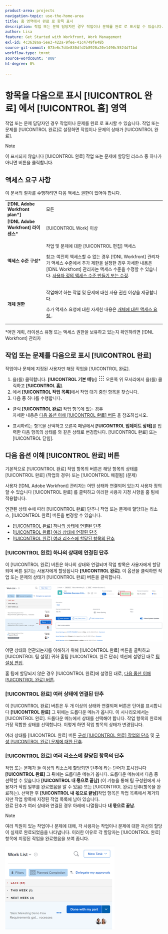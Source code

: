 ```yaml
---
product-area: projects
navigation-topic: use-the-home-area
title: 홈 영역에서 완료 로 항목 표시
description: 작업 또는 문제 담당자인 경우 작업이나 문제를 완료 로 표시할 수 있습니다. 작업이나 문제를 완료 로 표시하면 작업이나 문제의 상태가 완료 로 변경됩니다.
author: Lisa
feature: Get Started with Workfront, Work Management
exl-id: 4c3638aa-5ee3-422a-9fee-41c4749fe48b
source-git-commit: 073e6c7d4e830dfd2b8920a20e1490c5524d71bd
workflow-type: tm+mt
source-wordcount: '808'
ht-degree: 0%

---
```


# 항목을 다음으로 표시 [!UICONTROL 완료] 에서 [!UICONTROL 홈] 영역

작업 또는 문제 담당자인 경우 작업이나 문제를 완료 로 표시할 수 있습니다. 작업 또는 문제를 [!UICONTROL 완료]로 설정하면 작업이나 문제의 상태가 [!UICONTROL 완료].

>[!NOTE]
>
>이 표시되지 않습니다 [!UICONTROL 완료] 작업 또는 문제에 할당된 리소스 중 하나가 아니면 버튼을 클릭합니다.

## 액세스 요구 사항

이 문서의 절차를 수행하려면 다음 액세스 권한이 있어야 합니다.

<table style="table-layout:auto"> 
 <col> 
 </col> 
 <col> 
 </col> 
 <tbody> 
  <tr> 
   <td role="rowheader"><strong>[!DNL Adobe Workfront plan*]</strong></td> 
   <td> <p>모든</p> </td> 
  </tr> 
  <tr> 
   <td role="rowheader"><strong>[!DNL Adobe Workfront] 라이센스*</strong></td> 
   <td> <p>[!UICONTROL Work] 이상</p> </td> 
  </tr> 
  <tr> 
   <td role="rowheader"><strong>액세스 수준 구성*</strong></td> 
   <td> <p>작업 및 문제에 대한 [!UICONTROL 편집] 액세스</p> <p>참고: 여전히 액세스할 수 없는 경우 [!DNL Workfront] 관리자가 액세스 수준에서 추가 제한을 설정한 경우 자세한 내용은 [!DNL Workfront] 관리자는 액세스 수준을 수정할 수 있습니다. <a href="../../../administration-and-setup/add-users/configure-and-grant-access/create-modify-access-levels.md" class="MCXref xref">사용자 정의 액세스 수준 만들기 또는 수정</a>.</p> </td> 
  </tr> 
  <tr> 
   <td role="rowheader"><strong>개체 권한</strong></td> 
   <td> <p>작업해야 하는 작업 및 문제에 대한 사용 권한 이상을 제공합니다.</p> <p>추가 액세스 요청에 대한 자세한 내용은 <a href="../../../workfront-basics/grant-and-request-access-to-objects/request-access.md" class="MCXref xref">개체에 대한 액세스 요청 </a>.</p> </td> 
  </tr> 
 </tbody> 
</table>

&#42;어떤 계획, 라이센스 유형 또는 액세스 권한을 보유하고 있는지 확인하려면 [!DNL Workfront] 관리자

## 작업 또는 문제를 다음으로 표시 [!UICONTROL 완료]

작업이나 문제에 지정된 사용자만 해당 작업을 [!UICONTROL 완료].

1. 을(를) 클릭합니다. **[!UICONTROL 기본 메뉴]** ![](assets/main-menu-icon.png) 오른쪽 위 모서리에서 을(를) 클릭하고 **[!UICONTROL 홈]**.
1. 에서 **[!UICONTROL 작업 목록]**&#x200B;에서 작업 대기 중인 항목을 찾습니다.
1. 다음 중 하나를 수행합니다.

* 클릭 **[!UICONTROL 완료]** 작업 항목에 있는 경우\
   자세한 내용은 [다음 옵션 이해 [!UICONTROL 완료] 버튼](#understand-the-options-of-the-done-button) 을 참조하십시오.

* 표시하려는 항목을 선택하고 오른쪽 패널에서 **[!UICONTROL 업데이트 상태]**&#x200B;를 입력한 다음 항목의 상태를 와 같은 상태로 변경합니다. [!UICONTROL 완료] 또는 [!UICONTROL 닫힘].

## 다음 옵션 이해 [!UICONTROL 완료] 버튼

기본적으로 [!UICONTROL 완료] 작업 항목의 버튼은 해당 항목의 상태를 [!UICONTROL 완료] (작업의 경우) 또는 [!UICONTROL 해결됨] (문제)

사용자 [!DNL Adobe Workfront] 관리자는 어떤 상태와 연결되어 있는지 사용자 정의할 수 있습니다 [!UICONTROL 완료] 를 클릭하고 이러한 사용자 지정 사항을 홈 팀에 적용합니다.

연관된 상태 수에 따라 [!UICONTROL 완료] 단추나 작업 또는 문제에 할당되는 리소스, [!UICONTROL 완료] 버튼을 변경할 수 있습니다.

* [[!UICONTROL 완료] 하나의 상태에 연결된 단추](#done-button-associated-with-one-status)
* [[!UICONTROL 완료] 여러 상태에 연결된 단추](#done-button-associated-with-multiple-statuses)
* [[!UICONTROL 완료] 여러 리소스에 할당된 항목의 단추](#done-button-for-items-assigned-to-multiple-resources)

### [!UICONTROL 완료] 하나의 상태에 연결된 단추

이 [!UICONTROL 완료] 버튼은 하나의 상태와 연결되며 작업 항목은 사용자에게 할당되며 버튼 읽기는 사용자에게 할당됩니다 **[!UICONTROL 완료]**. 이 옵션을 클릭하면 작업 또는 문제의 상태가 [!UICONTROL 완료] 버튼을 클릭합니다.

![완료 단추](assets/Done.png)

어떤 상태와 연관되는지를 이해하기 위해 [!UICONTROL 완료] 버튼을 클릭하고 [!UICONTROL 팀 설정] 귀하 홈팀 [!UICONTROL 완료 단추] 섹션에 설명된 대로 [팀 설정 편집](../../../people-teams-and-groups/create-and-manage-teams/edit-team-settings.md).

홈 팀에 할당되지 않은 경우 [!UICONTROL 완료]에 설명된 대로, [다음 옵션 이해 [!UICONTROL 완료] 버튼](#understand-the-options-of-the-done-button).

### [!UICONTROL 완료] 여러 상태에 연결된 단추

이 [!UICONTROL 완료] 버튼은 두 개 이상의 상태와 연결되며 버튼은 단어를 표시합니다 **[!UICONTROL 완료]** 그 뒤에는 드롭다운 메뉴가 옵니다. 이 시나리오에서는 [!UICONTROL 완료]. 드롭다운 메뉴에서 상태를 선택해야 합니다. 작업 항목의 완료에 가장 적합한 상태를 선택합니다. 이렇게 하면 작업 항목의 상태가 변경됩니다.

여러 상태를 [!UICONTROL 완료] 버튼 [구성 [!UICONTROL 완료] 작업의 단추](../../../people-teams-and-groups/create-and-manage-teams/configure-the-done-button-for-tasks.md) 및 [구성 [!UICONTROL 완료] 문제에 대한 단추](../../../people-teams-and-groups/create-and-manage-teams/configure-the-done-button-for-issues.md).

<!--
<img src="assets/marking-an-item-done-multiple-statuses-350x171.png" style="width: 350;height: 171;" data-mc-conditions="QuicksilverOrClassic.Draft mode">
-->

### [!UICONTROL 완료] 여러 리소스에 할당된 항목의 단추

작업 또는 문제가 둘 이상의 리소스에 할당되면 단추에 라는 단어가 표시됩니다 **[!UICONTROL 완료]** 그 뒤에는 드롭다운 메뉴가 옵니다. 드롭다운 메뉴에서 다음 중 선택할 수 있습니다 **[!UICONTROL 내 몫으로 끝남]** (이 기능을 통해 팀 구성원에게 사용자가 작업 일부를 완료했음을 알 수 있음) 또는 [!UICONTROL 완료] 단추(항목을 완료하는). 선택한 후 **[!UICONTROL 내 몫으로 끝남]**&#x200B;작업 항목은 작업 목록에서 제거되지만 작업 항목에 지정된 작업 목록에 남아 있습니다.\
완료 단추가 여러 상태와 연결된 경우 아래에 나열됩니다 **내 몫으로 끝남**.

>[!NOTE]
>
>여러 직원이 있는 작업이나 문제에 대해, 각 사용자는 작업이나 문제에 대한 자신의 할당이 실제로 완료되었음을 나타냅니다. 이러한 이유로 각 할당자는 [!UICONTROL 완료] 항목에 지정된 작업을 완료했음을 보여 줍니다.

![](assets/marking-an-item-done-with-my-part-grop-by-drop-down-nwe-350x266.png)
